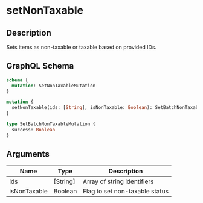 # setNonTaxable

## Description
Sets items as non-taxable or taxable based on provided IDs.

## GraphQL Schema
```graphql
schema {
  mutation: SetNonTaxableMutation
}

mutation {
  setNonTaxable(ids: [String], isNonTaxable: Boolean): SetBatchNonTaxableMutation
}

type SetBatchNonTaxableMutation {
  success: Boolean
}
```

## Arguments
| Name | Type | Description |
|------|------|-------------|
| ids | [String] | Array of string identifiers |
| isNonTaxable | Boolean | Flag to set non-taxable status |
